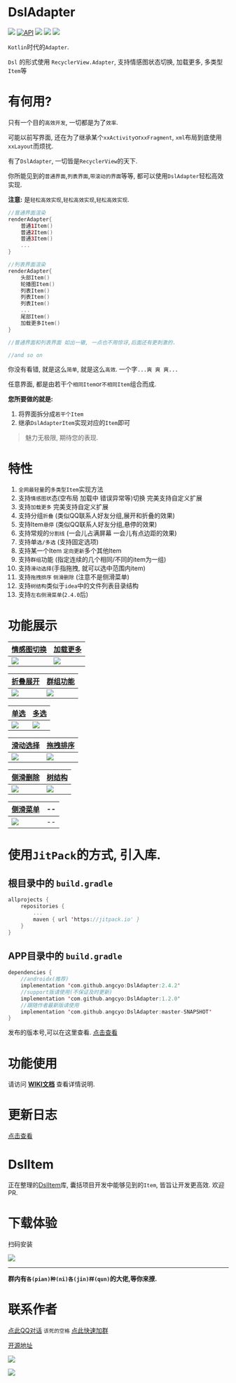 # DslAdapter

[![](https://img.shields.io/badge/License-MIT-3A77AC)](https://github.com/angcyo/DslAdapter/blob/master/LICENSE) [![API](https://img.shields.io/badge/API-12%2B-brightgreen.svg?style=flat)](https://android-arsenal.com/api?level=12) [![](https://img.shields.io/badge/JitPack-2.2.3-6590B7)](https://jitpack.io/#angcyo/DslAdapter) [![](https://img.shields.io/badge/androidx-yes-80B44D)](https://developer.android.google.cn/jetpack/androidx) [![](https://img.shields.io/badge/kotlin-yes-F48729)](https://www.kotlincn.net/docs/reference/android-overview.html)

`Kotlin`时代的`Adapter`.

`Dsl` 的形式使用 `RecyclerView.Adapter`, 支持情感图状态切换, 加载更多, 多类型`Item`等

# 有何用?

只有一个目的`高效开发`, 一切都是为了`效率`.

可能以前写界面, 还在为了继承某个`xxActivity`or`xxFragment`, `xml`布局到底使用`xxLayout`而烦扰. 

有了`DslAdapter`, 一切皆是`RecyclerView`的天下.

你所能见到的`普通界面`,`列表界面`,`带滚动的界面`等等, 都可以使用`DslAdapter`轻松高效实现.

**注意:** 是`轻松高效实现`,`轻松高效实现`,`轻松高效实现`.

```kotlin
//普通界面渲染
renderAdapter{
    普通1Item()
    普通2Item()
    普通3Item()
    ...
}

//列表界面渲染
renderAdapter{
    头部Item()
    轮播图Item()
    列表Item()
    列表Item()
    列表Item()
    ...
    尾部Item()
    加载更多Item()
}

//普通界面和列表界面 如出一辙, 一点也不用惊讶,后面还有更刺激的.

//and so on
```

你没有看错, 就是这么`简单`, 就是这么`高效`. 一个字`...爽 爽 爽...`

任意界面, 都是由若干个`相同Item`or`不相同Item`组合而成.

**您所要做的就是:**

1. 将界面拆分成`若干个Item`
2. 继承`DslAdapterItem`实现对应的`Item`即可

> 魅力无极限, 期待您的表现.

# 特性
1. `全网最轻量`的`多类型Item`实现方法
2. 支持`情感图状`态(空布局 加载中 错误异常等)切换 完美支持自定义扩展
3. 支持`加载更多` 完美支持自定义扩展
4. 支持分组`折叠` (类似QQ联系人好友分组,展开和折叠的效果) 
5. 支持Item`悬停` (类似QQ联系人好友分组,悬停的效果)
6. 支持常规的`分割线` (一会儿占满屏幕 一会儿有点边距的效果)
7. 支持单`选/多选` (支持固定选项)
8. 支持某一个Item `定向更新`多个其他Item
9. 支持`群组`功能 (指定连续的几个相同/不同的item为一组)
10. 支持`滑动选择`(手指拖拽, 就可以选中范围内item)
11. 支持`拖拽排序` `侧滑删除` (注意不是侧滑菜单)
12. 支持`树结构`类似于`idea`中的文件列表目录结构
13. 支持`左右侧滑菜单`(`2.4.0`后)

# 功能展示

[情感图切换](https://github.com/angcyo/DslAdapter/wiki/%E6%83%85%E6%84%9F%E5%9B%BE%E7%8A%B6%E6%80%81%E5%88%87%E6%8D%A2)|[加载更多](https://github.com/angcyo/DslAdapter/wiki/%E5%8A%A0%E8%BD%BD%E6%9B%B4%E5%A4%9A%E5%8A%9F%E8%83%BD)
--|--
![](https://gitee.com/angcyo/DslAdapter/raw/master/png/gif_adapter_status.gif)|![](https://gitee.com/angcyo/DslAdapter/raw/master/png/gif_load_more.gif)

[折叠展开](https://github.com/angcyo/DslAdapter/wiki/%E6%8A%98%E5%8F%A0%E5%92%8C%E5%B1%95%E5%BC%80) | [群组功能](https://github.com/angcyo/DslAdapter/wiki/%E7%BE%A4%E7%BB%84%E5%8A%9F%E8%83%BD)
--|--
![](https://gitee.com/angcyo/DslAdapter/raw/master/png/gif_linear_group.gif)|![](https://gitee.com/angcyo/DslAdapter/raw/master/png/gif_grid_group.gif)

[单选](https://github.com/angcyo/DslAdapter/wiki/%E5%8D%95%E9%80%89-%E5%A4%9A%E9%80%89-%E6%BB%91%E5%8A%A8%E9%80%89%E6%8B%A9)|[多选](https://github.com/angcyo/DslAdapter/wiki/%E6%8B%96%E6%8B%BD%E6%8E%92%E5%BA%8F%E5%92%8C%E4%BE%A7%E6%BB%91%E5%88%A0%E9%99%A4)
--|--
![](https://gitee.com/angcyo/DslAdapter/raw/master/png/gif_single_selector.gif)|![](https://gitee.com/angcyo/DslAdapter/raw/master/png/gif_multi_selector.gif)

[滑动选择](https://github.com/angcyo/DslAdapter/wiki/%E5%8D%95%E9%80%89-%E5%A4%9A%E9%80%89-%E6%BB%91%E5%8A%A8%E9%80%89%E6%8B%A9)|[拖拽排序](https://github.com/angcyo/DslAdapter/wiki/%E6%8B%96%E6%8B%BD%E6%8E%92%E5%BA%8F%E5%92%8C%E4%BE%A7%E6%BB%91%E5%88%A0%E9%99%A4)
--|--
![](https://gitee.com/angcyo/DslAdapter/raw/master/png/gif_slide_selector.gif)|![](https://gitee.com/angcyo/DslAdapter/raw/master/png/gif_drag.gif)

[侧滑删除](https://github.com/angcyo/DslAdapter/wiki/%E6%8B%96%E6%8B%BD%E6%8E%92%E5%BA%8F%E5%92%8C%E4%BE%A7%E6%BB%91%E5%88%A0%E9%99%A4)|[树结构](https://github.com/angcyo/DslAdapter/wiki/%E6%A0%91%E7%BB%93%E6%9E%84)
--|--
![](https://gitee.com/angcyo/DslAdapter/raw/master/png/gif_slide.gif)|![](https://gitee.com/angcyo/DslAdapter/raw/master/png/gif_tree.gif)

[侧滑菜单](https://github.com/angcyo/DslAdapter/wiki/%E4%BE%A7%E6%BB%91%E8%8F%9C%E5%8D%95)|--
--|--
![](https://gitee.com/angcyo/DslAdapter/raw/master/png/gif_swipe_menu.gif)|--

# 使用`JitPack`的方式, 引入库.

## 根目录中的 `build.gradle`

```kotlin
allprojects {
    repositories {
        ...
        maven { url 'https://jitpack.io' }
    }
}
```

## APP目录中的 `build.gradle`

```kotlin
dependencies {
    //androidx(推荐)
    implementation 'com.github.angcyo:DslAdapter:2.4.2'
    //support版请使用(不保证及时更新)
    implementation 'com.github.angcyo:DslAdapter:1.2.0'
    //跟随作者最新版请使用
    implementation 'com.github.angcyo:DslAdapter:master-SNAPSHOT'
}
```
发布的版本号,可以在这里查看. [点击查看](https://github.com/angcyo/DslAdapter/tags)

# 功能使用

请访问 [**WIKI文档**](https://github.com/angcyo/DslAdapter/wiki) 查看详情说明.

# 更新日志

[点击查看](https://github.com/angcyo/DslAdapter/blob/androidx/CHANGELOG.md)

# DslItem

正在整理的[DslItem](https://github.com/angcyo/DslItem)库, 囊括项目开发中能够见到的`Item`, 皆旨让开发更高效. 欢迎PR.

# 下载体验

扫码安装

![](https://gitee.com/angcyo/DslAdapter/raw/master/png/qrcode1.png)

---
**群内有`各(pian)种(ni)各(jin)样(qun)`的大佬,等你来撩.**

# 联系作者

[点此QQ对话](http://wpa.qq.com/msgrd?v=3&uin=664738095&site=qq&menu=yes)  `该死的空格`    [点此快速加群](https://shang.qq.com/wpa/qunwpa?idkey=cbcf9a42faf2fe730b51004d33ac70863617e6999fce7daf43231f3cf2997460)

[开源地址](https://github.com/angcyo/DslAdapter)

![](https://gitee.com/angcyo/res/raw/master/code/all_in1.jpg)

![](https://gitee.com/angcyo/res/raw/master/code/all_in2.jpg)
